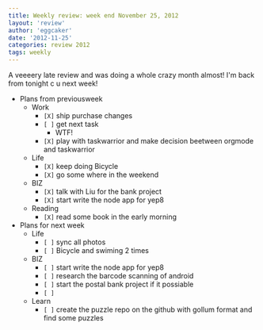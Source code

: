 ```yaml
---
title: Weekly review: week end November 25, 2012 
layout: 'review'
author: 'eggcaker'
date: '2012-11-25'
categories: review 2012
tags: weekly
---
```



A veeeery late review and was doing a whole crazy month almost! I'm back from
tonight c u next week!

  * Plans from previousweek 
    * Work 
      * `[X]` ship purchase changes 
      * `[ ]` get next task 
        * WTF! 
      * `[X]` play with taskwarrior and make decision beetween orgmode and taskwarrior 
    * Life 
      * `[X]` keep doing Bicycle 
      * `[X]` go some where in the weekend 
    * BIZ 
      * `[X]` talk with Liu for the bank project 
      * `[X]` start write the node app for yep8 
    * Reading 
      * `[X]` read some book in the early morning 
  * Plans for next week 
    * Life 
      * `[ ]` sync all photos 
      * `[ ]` Bicycle and swiming 2 times 
    * BIZ 
      * `[ ]` start write the node app for yep8 
      * `[ ]` research the barcode scanning of android 
      * `[ ]` start the postal bank project if it possiable 
      * `[ ]`
    * Learn 
      * `[ ]` create the puzzle repo on the github with gollum format and find some puzzles 

